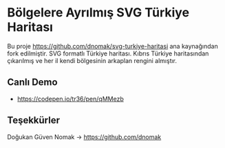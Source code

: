 # Bölgelere Ayrılmış SVG Türkiye Haritası

Bu proje https://github.com/dnomak/svg-turkiye-haritasi ana kaynağından fork edilmiştir.
SVG formatlı Türkiye haritası. Kıbrıs Türkiye haritasından çıkarılmış ve her il kendi bölgesinin arkaplan rengini almıştır.

## Canlı Demo
 - https://codepen.io/tr36/pen/qMMezb

## Teşekkürler
Doğukan Güven Nomak -> https://github.com/dnomak


